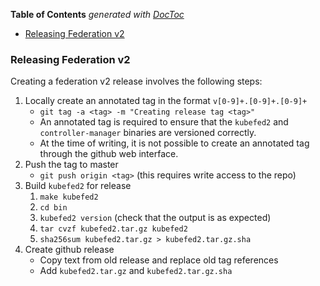 <!-- START doctoc generated TOC please keep comment here to allow auto update -->
<!-- DON'T EDIT THIS SECTION, INSTEAD RE-RUN doctoc TO UPDATE -->
**Table of Contents**  *generated with [DocToc](https://github.com/thlorenz/doctoc)*

- [Releasing Federation v2](#releasing-federation-v2)

<!-- END doctoc generated TOC please keep comment here to allow auto update -->

### Releasing Federation v2

Creating a federation v2 release involves the following steps:

1. Locally create an annotated tag in the format `v[0-9]+.[0-9]+.[0-9]+`
   - `git tag -a <tag> -m "Creating release tag <tag>"`
   - An annotated tag is required to ensure that the `kubefed2` and
     `controller-manager` binaries are versioned correctly.
   - At the time of writing, it is not possible to create an
     annotated tag through the github web interface.
2. Push the tag to master
   - `git push origin <tag>` (this requires write access to the repo)
3. Build `kubefed2` for release
   1. `make kubefed2`
   2. `cd bin`
   3. `kubefed2 version` (check that the output is as expected)
   4. `tar cvzf kubefed2.tar.gz kubefed2`
   5. `sha256sum kubefed2.tar.gz > kubefed2.tar.gz.sha`
4. Create github release
   - Copy text from old release and replace old tag references
   - Add `kubefed2.tar.gz` and `kubefed2.tar.gz.sha`
